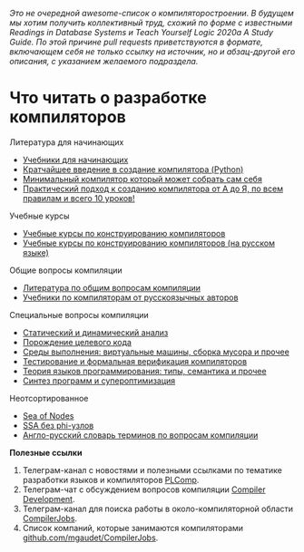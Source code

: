 *Это не очередной awesome-список о компиляторостроении. В будущем мы хотим получить коллективный труд, схожий по форме с известными Readings in Database Systems и Teach Yourself Logic 2020a A Study Guide. По этой причине pull requests приветствуются в формате, включающем себя не только ссылку на источник, но и абзац-другой его описания, с указанием желаемого подраздела.*

# Что читать о разработке компиляторов

Литература для начинающих

- [Учебники для начинающих](docs/beginners.md)
- [Кратчайшее введение в создание компилятора (Python)](docs/tutorial.md)
- [Минимальный компилятор который может собрать сам себя](http://kit.kulichki.net/compilers/context/context.htm)
- [Практический подход к созданию компилятора от А до Я, по всем правилам и всего 10 уроков!](https://habr.com/ru/post/337240/)


Учебные курсы

- [Учебные курсы по конструированию компиляторов](docs/courses.md)
- [Учебные курсы по конструированию компиляторов (на русском языке)](docs/courses_ru.md)

Общие вопросы компиляции

- [Литература по общим вопросам компиляции](docs/general.md)
- [Учебники по компиляторам от русскоязычных авторов](docs/general_ru.md)

Специальные вопросы компиляции

- [Статический и динамический анализ](docs/analysis.md)
- [Порождение целевого кода](docs/codegen.md)
- [Среды выполнения: виртуальные машины, сборка мусора и прочее](docs/runtime.md)
- [Тестирование и формальная верификация компиляторов](docs/verification.md)
- [Теория языков программирования: типы, семантика и прочее](docs/plt.md)
- [Синтез программ и супероптимизация](docs/synthesis.md)

Неотсортированное

- [Sea of Nodes](docs/sea_of_nodes.md)
- [SSA без phi-узлов](docs/ssa_without_phi.md)
- [Англо-русский словарь терминов по вопросам компиляции](docs/dictionary.md)

**Полезные ссылки**

1. Телеграм-канал с новостями и полезными ссылками по тематике разработки языков и компиляторов [PLComp](https://t.me/plcomp).
1. Телеграм-чат с обсуждением вопросов компиляции [Compiler Development](https://t.me/CompilerDev).
1. Телеграм-канал для поиска работы в около-компиляторной области [CompilerJobs](https://t.me/compiler_jobs).
1. Список компаний, которые занимаются компиляторами [github.com/mgaudet/CompilerJobs](https://github.com/mgaudet/CompilerJobs).
